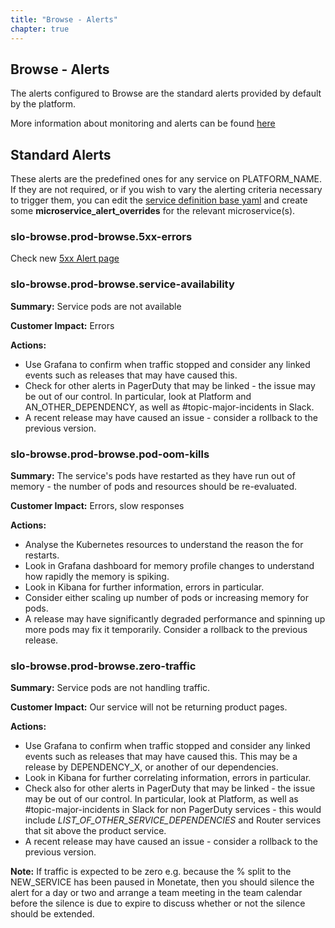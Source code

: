 ```yaml
---
title: "Browse - Alerts"
chapter: true
---
```


## Browse - Alerts

The alerts configured to Browse are the standard alerts provided by default by the platform.

More information about monitoring and alerts can be found [here](https://link/to/more/docs)

## Standard Alerts

These alerts are the predefined ones for any service on PLATFORM_NAME. If they are not required, or if you wish to vary the alerting criteria necessary to trigger them, you can edit the [service definition base yaml](https://link/to/config/in/git) and create some **microservice_alert_overrides** for the relevant microservice(s).

### slo-browse.prod-browse.5xx-errors

Check new [5xx Alert page](/application-2/alerts/slo-browse.prod-browse.5xx-errors/)

### slo-browse.prod-browse.service-availability

**Summary:** Service pods are not available

**Customer Impact:** Errors

**Actions:**

- Use Grafana to confirm when traffic stopped and consider any linked events such as releases that may have caused this.
- Check for other alerts in PagerDuty that may be linked - the issue may be out of our control. In particular, look at Platform and AN_OTHER_DEPENDENCY, as well as #topic-major-incidents in Slack.
- A recent release may have caused an issue - consider a rollback to the previous version.

### slo-browse.prod-browse.pod-oom-kills

**Summary:** The service's pods have restarted as they have run out of memory - the number of pods and resources should be re-evaluated.

**Customer Impact:** Errors, slow responses

**Actions:**

- Analyse the Kubernetes resources to understand the reason the for restarts.
- Look in Grafana dashboard for memory profile changes to understand how rapidly the memory is spiking.
- Look in Kibana for further information, errors in particular.
- Consider either scaling up number of pods or increasing memory for pods.
- A release may have significantly degraded performance and spinning up more pods may fix it temporarily. Consider a rollback to the previous release.

### slo-browse.prod-browse.zero-traffic

**Summary:** Service pods are not handling traffic.

**Customer Impact:** Our service will not be returning product pages.

**Actions:**

- Use Grafana to confirm when traffic stopped and consider any linked events such as releases that may have caused this. This may be a release by DEPENDENCY_X, or another of our dependencies.
- Look in Kibana for further correlating information, errors in particular.
- Check also for other alerts in PagerDuty that may be linked - the issue may be out of our control. In particular, look at Platform, as well as #topic-major-incidents in Slack for non PagerDuty services - this would include _LIST_OF_OTHER_SERVICE_DEPENDENCIES_ and Router services that sit above the product service.
- A recent release may have caused an issue - consider a rollback to the previous version.

**Note:** If traffic is expected to be zero e.g. because the % split to the NEW_SERVICE has been paused in Monetate, then you should silence the alert for a day or two and arrange a team meeting in the team calendar before the silence is due to expire to discuss whether or not the silence should be extended.
